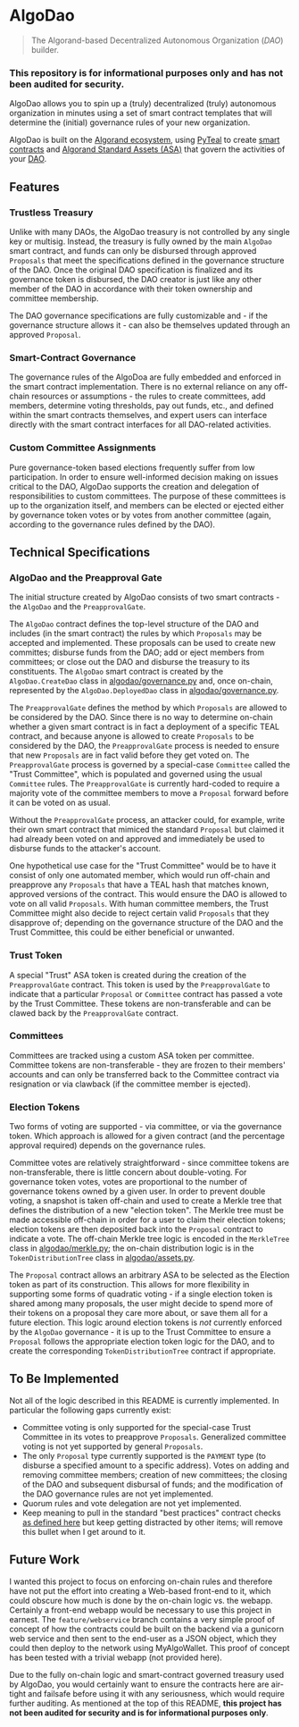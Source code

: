 # AlgoDao
> The Algorand-based Decentralized Autonomous Organization (*DAO*) builder.
### This repository is for informational purposes only and has not been audited for security.

AlgoDao allows you to spin up a (truly) decentralized (truly) autonomous
organization in minutes using a set of smart contract templates that will
determine the (initial) governance rules of your new organization.

AlgoDao is built on the [Algorand ecosystem](https://www.algorand.com/), using
[PyTeal](https://pyteal.readthedocs.io/en/stable/) to create 
[smart contracts](https://developer.algorand.org/docs/get-details/dapps/smart-contracts/apps/)
and [Algorand Standard Assets (ASA)](https://developer.algorand.org/docs/get-details/asa/)
that govern the activities of your [DAO](https://en.wikipedia.org/wiki/Decentralized_autonomous_organization).

## Features

### Trustless Treasury

Unlike with many DAOs, the AlgoDao treasury is not controlled by any single
key or multisig. Instead, the treasury is fully owned by the main `AlgoDao`
smart contract, and funds can only be disbursed through approved `Proposals`
that meet the specifications defined in the governance structure of the DAO.
Once the original DAO specification is finalized and its governance token is
disbursed, the DAO creator is just like any other member of the DAO in
accordance with their token ownership and committee membership.

The DAO governance specifications are fully customizable and - if the governance
structure allows it - can also be themselves updated through an approved `Proposal`.

### Smart-Contract Governance

The governance rules of the AlgoDoa are fully embedded and enforced in the
smart contract implementation. There is no external reliance on any off-chain
resources or assumptions - the rules to create committees, add members,
determine voting thresholds, pay out funds, etc., and defined within the smart
contracts themselves, and expert users can interface directly with the smart
contract interfaces for all DAO-related activities.

### Custom Committee Assignments

Pure governance-token based elections frequently suffer from low participation.
In order to ensure well-informed decision making on issues critical to the DAO,
AlgoDao supports the creation and delegation of responsibilities to custom
committees. The purpose of these committees is up to the organization itself,
and members can be elected or ejected either by governance token votes or by
votes from another committee (again, according to the governance rules defined
by the DAO). 

## Technical Specifications

### AlgoDao and the Preapproval Gate
The initial structure created by AlgoDao consists of two smart contracts - the
`AlgoDao` and the `PreapprovalGate`. 

The `AlgoDao` contract defines the top-level structure of the DAO and includes
(in the smart contract) the rules by which `Proposals` may be accepted and
implemented. These proposals can be used to create new committes; disburse 
funds from the DAO; add or eject members from committees; or close out the DAO
and disburse the treasury to its constituents. The `AlgoDao` smart contract is
created by the `AlgoDao.CreateDao` class in 
[algodao/governance.py](algodao/governance.py) and, once on-chain, represented
by the `AlgoDao.DeployedDao` class in
[algodao/governance.py](algodao/governance.py).

The `PreapprovalGate` defines the method by which `Proposals` are allowed to be
considered by the DAO. Since there is no way to determine on-chain whether a
given smart contract is in fact a deployment of a specific TEAL contract, and 
because anyone is allowed to create `Proposals` to be considered by the DAO, the
`PreapprovalGate` process is needed to ensure that new `Proposals` are in fact
valid before they get voted on. The `PreapprovalGate` process is governed by a
special-case `Committee` called the "Trust Committee", which is populated and
governed using the usual `Committee` rules. The `PreapprovalGate` is currently
hard-coded to require a majority vote of the committee members to move a
`Proposal` forward before it can be voted on as usual.

Without the `PreapprovalGate` process, an attacker could, for example, write
their own smart contract that mimiced the standard `Proposal` but claimed it
had already been voted on and approved and immediately be used to disburse funds
to the attacker's account.

One hypothetical use case for the "Trust Committee" would be to have it
consist of only one automated member, which would run off-chain and preapprove
any `Proposals` that have a TEAL hash that matches known, approved versions of
the contract. This would ensure the DAO is allowed to vote on all valid
`Proposals`. With human committee members, the Trust Committee might also decide
to reject certain valid `Proposals` that they disapprove of; depending on the
governance structure of the DAO and the Trust Committee, this could be either
beneficial or unwanted.

### Trust Token

A special "Trust" ASA token is created during the creation of the
`PreapprovalGate` contract. This token is used by the `PreapprovalGate` to
indicate that a particular `Proposal` or `Committee` contract has passed a
vote by the Trust Committee. These tokens are non-transferable and can be
clawed back by the `PreapprovalGate` contract.

### Committees

Committees are tracked using a custom ASA token per committee. Committee tokens
are non-transferable - they are frozen to their members' accounts and can only
be transferred back to the Committee contract via resignation or via clawback
(if the committee member is ejected).

### Election Tokens

Two forms of voting are supported - via committee, or via the governance token.
Which approach is allowed for a given contract (and the percentage approval
required) depends on the governance rules.

Committee votes are relatively straightforward - since committee tokens are
non-transferable, there is little concern about double-voting. For governance
token votes, votes are proportional to the number of governance tokens owned
by a given user. In order to prevent double voting, a snapshot is taken 
off-chain and used to create a Merkle tree that defines the distribution of a
new "election token". The Merkle tree must be made accessible off-chain in order
for a user to claim their election tokens; election tokens are then deposited 
back into the `Proposal` contract to indicate a vote. The off-chain Merkle tree
logic is encoded in the `MerkleTree` class in [algodao/merkle.py](algodao/merkle.py);
the on-chain distribution logic is in the `TokenDistributionTree` class in
[algodao/assets.py](algodao/assets.py). 

The `Proposal` contract allows an arbitrary ASA to be selected as the Election
token as part of its construction. This allows for more flexibility in 
supporting some forms of quadratic voting - if a single election token is shared
among many proposals, the user might decide to spend more of their tokens on a
proposal they care more about, or save them all for a future election. This
logic around election tokens is *not* currently enforced by the `AlgoDao`
governance - it is up to the Trust Committee to ensure a `Proposal` follows the
appropriate election token logic for the DAO, and to create the corresponding
`TokenDistributionTree` contract if appropriate.

## To Be Implemented

Not all of the logic described in this README is currently implemented. In
particular the following gaps currently exist:

* Committee voting is only supported for the special-case Trust Committee in its
  votes to preapprove `Proposals`. Generalized committee voting is not yet
  supported by general `Proposals`.
* The only `Proposal` type currently supported is the `PAYMENT` type (to 
  disburse a specified amount to a specific address). Votes on adding and
  removing committee members; creation of new committees; the closing of 
  the DAO and subsequent disbursal of funds; and the modification of the DAO
  governance rules are not yet implemented.
* Quorum rules and vote delegation are not yet implemented.
* Keep meaning to pull in the standard "best practices" contract checks
  [as defined here](https://github.com/algorand/pyteal-utils/blob/main/pytealutils/transaction/transaction.py)
  but keep getting distracted by other items; will remove this bullet when I
  get around to it.

## Future Work

I wanted this project to focus on enforcing on-chain rules and therefore have
not put the effort into creating a Web-based front-end to it, which could obscure
how much is done by the on-chain logic vs. the webapp. Certainly a front-end
webapp would be necessary to use this project in earnest. The 
`feature/webservice` branch contains a very simple proof of concept of how the
contracts could be built on the backend via a gunicorn web service and then
sent to the end-user as a JSON object, which they could then deploy to
the network using MyAlgoWallet. This proof of concept has been tested with a
trivial webapp (not provided here).

Due to the fully on-chain logic and smart-contract governed treasury used by
AlgoDao, you would certainly want to ensure the contracts here are air-tight
and failsafe before using it with any seriousness, which would require further
auditing. As mentioned at the top of this README, **this project has not been
audited for security and is for informational purposes only**.
